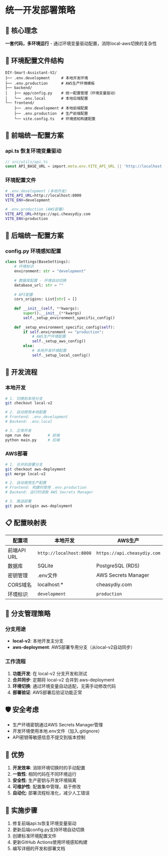 # 统一开发部署策略

## 🎯 核心理念
**一套代码，多环境运行** - 通过环境变量驱动配置，消除local-aws切换的复杂性

## 📁 环境配置文件结构
```
DIY-Smart-Assistant-V2/
├── .env.development     # 本地开发环境
├── .env.production      # AWS生产环境模板
├── backend/
│   ├── app/config.py    # 统一配置管理（环境变量驱动）
│   └── .env.local       # 本地后端配置
└── frontend/
    ├── .env.development # 本地前端配置
    ├── .env.production  # 生产前端配置
    └── vite.config.ts   # 环境感知构建配置
```

## 🔧 前端统一配置方案

### api.ts 恢复环境变量驱动
```typescript
// src/utils/api.ts
const API_BASE_URL = import.meta.env.VITE_API_URL || 'http://localhost:8000'
```

### 环境配置文件
```bash
# .env.development (本地开发)
VITE_API_URL=http://localhost:8000
VITE_ENV=development

# .env.production (AWS部署)
VITE_API_URL=https://api.cheasydiy.com
VITE_ENV=production
```

## 🔧 后端统一配置方案

### config.py 环境感知配置
```python
class Settings(BaseSettings):
    # 环境标识
    environment: str = "development"
    
    # 数据库配置 - 环境自动切换
    database_url: str = ""
    
    # API配置
    cors_origins: List[str] = []
    
    def __init__(self, **kwargs):
        super().__init__(**kwargs)
        self._setup_environment_specific_config()
    
    def _setup_environment_specific_config(self):
        if self.environment == "production":
            # AWS生产环境配置
            self._setup_aws_config()
        else:
            # 本地开发环境配置
            self._setup_local_config()
```

## 🚀 开发流程

### 本地开发
```bash
# 1. 切换到本地分支
git checkout local-v2

# 2. 自动使用本地配置
# Frontend: .env.development
# Backend: .env.local

# 3. 正常开发
npm run dev        # 前端
python main.py     # 后端
```

### AWS部署
```bash
# 1. 合并到部署分支
git checkout aws-deployment
git merge local-v2

# 2. 自动使用生产配置
# Frontend: 构建时使用 .env.production
# Backend: 运行时读取 AWS Secrets Manager

# 3. 推送部署
git push origin aws-deployment
```

## 📋 配置映射表

| 配置项 | 本地开发 | AWS生产 |
|--------|----------|---------|
| 前端API URL | `http://localhost:8000` | `https://api.cheasydiy.com` |
| 数据库 | SQLite | PostgreSQL (RDS) |
| 密钥管理 | .env文件 | AWS Secrets Manager |
| CORS域名 | localhost:* | cheasydiy.com |
| 环境标识 | `development` | `production` |

## 🔄 分支管理策略

### 分支用途
- **local-v2**: 本地开发主分支
- **aws-deployment**: AWS部署专用分支（从local-v2自动同步）

### 工作流程
1. **功能开发**: 在 local-v2 分支开发和测试
2. **合并同步**: 定期将 local-v2 合并到 aws-deployment
3. **环境切换**: 通过环境变量自动适配，无需手动修改代码
4. **部署验证**: AWS部署后验证功能正常

## 🛡️ 安全考虑
- 生产环境密钥通过AWS Secrets Manager管理
- 开发环境使用本地.env文件（加入.gitignore）
- API密钥等敏感信息不提交到版本控制

## 🎯 优势
1. **开发效率**: 消除环境切换时的手动配置
2. **一致性**: 相同代码在不同环境运行
3. **安全性**: 生产密钥与开发环境隔离
4. **可维护性**: 配置集中管理，易于修改
5. **自动化**: 部署流程标准化，减少人工错误

## 📝 实施步骤
1. 修复前端api.ts恢复环境变量驱动
2. 更新后端config.py支持环境自动切换
3. 创建标准环境配置文件
4. 更新GitHub Actions使用环境感知构建
5. 编写详细的开发和部署文档